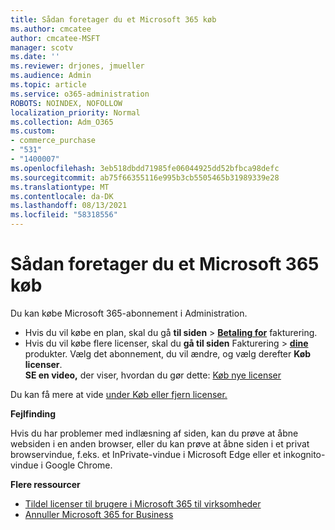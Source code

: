 ```yaml
---
title: Sådan foretager du et Microsoft 365 køb
ms.author: cmcatee
author: cmcatee-MSFT
manager: scotv
ms.date: ''
ms.reviewer: drjones, jmueller
ms.audience: Admin
ms.topic: article
ms.service: o365-administration
ROBOTS: NOINDEX, NOFOLLOW
localization_priority: Normal
ms.collection: Adm_O365
ms.custom:
- commerce_purchase
- "531"
- "1400007"
ms.openlocfilehash: 3eb518dbdd71985fe06044925dd52bfbca98defc
ms.sourcegitcommit: ab75f66355116e995b3cb5505465b31989339e28
ms.translationtype: MT
ms.contentlocale: da-DK
ms.lasthandoff: 08/13/2021
ms.locfileid: "58318556"
---
```

# <a name="how-to-make-a-microsoft-365-purchase"></a>Sådan foretager du et Microsoft 365 køb

Du kan købe Microsoft 365-abonnement i Administration.
  
- Hvis du vil købe en plan, skal du gå **til siden** \> **[Betaling for](https://go.microsoft.com/fwlink/p/?linkid=868433)** fakturering.
- Hvis du vil købe flere licenser, skal du **gå til siden** Fakturering \> **[dine](https://go.microsoft.com/fwlink/p/?linkid=842054)** produkter. Vælg det abonnement, du vil ændre, og vælg derefter **Køb licenser**.\
**SE en video,** der viser, hvordan du gør dette: [Køb nye licenser](https://go.microsoft.com/fwlink/p/?linkid=2154857)
  
Du kan få mere at vide [under Køb eller fjern licenser.](https://docs.microsoft.com/microsoft-365/commerce/licenses/buy-licenses)

**Fejlfinding**

Hvis du har problemer med indlæsning af siden, kan du prøve at åbne websiden i en anden browser, eller du kan prøve at åbne siden i et privat browservindue, f.eks. et InPrivate-vindue i Microsoft Edge eller et inkognito-vindue i Google Chrome.

**Flere ressourcer**
  
- [Tildel licenser til brugere i Microsoft 365 til virksomheder](https://docs.microsoft.com/microsoft-365/admin/add-users/add-users)
- [Annuller Microsoft 365 for Business](https://docs.microsoft.com/microsoft-365/commerce/subscriptions/cancel-your-subscription)